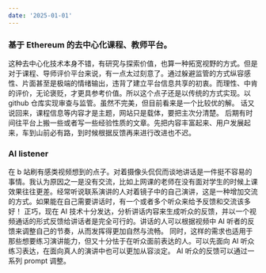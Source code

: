 ```yaml
---
date: '2025-01-01'
---
```


### 基于 Ethereum 的去中心化课程、教师平台。
这种去中心化技术本身不错，有研究与探索价值，也算一种拓宽视野的方式。但是对于课程、导师评价平台来说，有一点太过刻意了。通过躲避监管的方式纵容感性、片面甚至是极端的情绪输出，违背了建立平台信息共享的初衷。而理性、中肯的评价，无论褒贬，才更具参考价值。所以这个点子还是以传统的方式实现。以 github 仓库实现审查与监管。虽然不完美，但目前看来是一个比较优的解。
话又说回来，课程信息等内容才是主题，网站只是载体，要把主次分清楚。
后期有时间往平台上搬一些或者写一些经验性质的文章。先把内容丰富起来、用户发展起来，车到山前必有路，到时候根据反馈再来进行改进也不迟。

### AI listener

在 b 站刷有感类视频想到的点子。对着摄像头侃侃而谈地讲话是一件挺不容易的事情。我认为原因之一是没有交流，比如上网课的老师在没有面对学生的时候上课效果往往更差。经常听说联系演讲的人对着镜子中的自己演讲，这是一种增加交流的方式。如果能在自己需要讲话时，有一个或者多个听众来给予反馈和交流该多好！
正巧，现在 AI 技术十分发达，分析讲话内容来生成听众的反馈，并以一个视频通话的形式反馈给讲话者是完全可行的。讲话的人可以根据视频中 AI 听者的反馈来调整自己的节奏，从而发挥得更加自然与流畅。
同时，这样的需求也适用于那些想要练习演讲能力，但又十分怯于在听众面前表达的人。可以先面向 AI 听众练习表达，在面向真人的演讲中也可以更加从容淡定。
AI 听众的反馈可以通过一系列 prompt 调整。